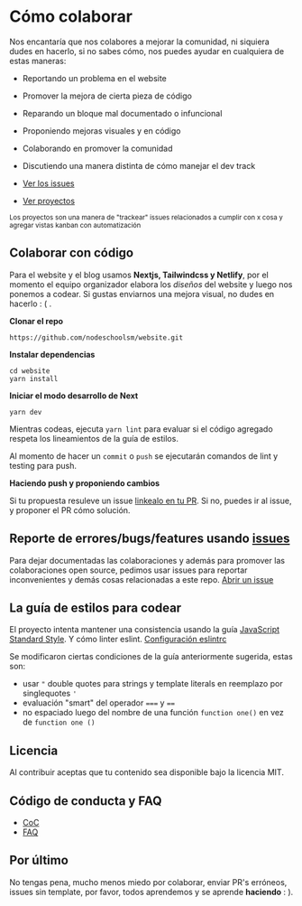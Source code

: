 # Cómo colaborar

Nos encantaría que nos colabores a mejorar la comunidad, ni siquiera dudes en hacerlo, si no sabes cómo, nos puedes ayudar en cualquiera de estas maneras:

- Reportando un problema en el website
- Promover la mejora de cierta pieza de código
- Reparando un bloque mal documentado o infuncional
- Proponiendo mejoras visuales y en código
- Colaborando en promover la comunidad
- Discutiendo una manera distinta de cómo manejar el dev track

- [Ver los issues](https://github.com/nodeschoolsm/website/issues)
- [Ver proyectos](https://github.com/nodeschoolsm/website/projects)

<sub>Los proyectos son una manera de "trackear" issues relacionados a cumplir con x cosa y agregar vistas kanban con automatización<sub>

## Colaborar con código

Para el website y el blog usamos **Nextjs, Tailwindcss y Netlify**, por el momento el equipo organizador elabora los _diseños_ del website y luego nos ponemos a codear. Si gustas enviarnos una mejora visual, no dudes en hacerlo : ( .

**Clonar el repo**

```
https://github.com/nodeschoolsm/website.git
```

**Instalar dependencias**

```
cd website
yarn install
```

**Iniciar el modo desarrollo de Next**

```
yarn dev
```

Mientras codeas, ejecuta `yarn lint` para evaluar si el código agregado respeta los lineamientos de la guía de estilos.

Al momento de hacer un `commit` o `push` se ejecutarán comandos de lint y testing para push.

**Haciendo push y proponiendo cambios**

Si tu propuesta resuleve un issue [linkealo en tu PR](https://docs.github.com/en/github/managing-your-work-on-github/linking-a-pull-request-to-an-issue). Si no, puedes ir al issue, y proponer el PR cómo solución.

## Reporte de errores/bugs/features usando [issues](https://github.com/nodeschoolsm/website/issues)

Para dejar documentadas las colaboraciones y además para promover las colaboraciones open source, pedimos usar issues para reportar inconvenientes y demás cosas relacionadas a este repo. [Abrir un issue](https://github.com/nodeschoolsm/website/issues/new/choose)

## La guía de estilos para codear

El proyecto intenta mantener una consistencia usando la guía [JavaScript Standard Style](https://standardjs.com/). Y cómo linter eslint. [Configuración eslintrc](https://github.com/nodeschoolsm/website/blob/master/.eslintrc.js)

Se modificaron ciertas condiciones de la guía anteriormente sugerida, estas son:

- usar `"` double quotes para strings y template literals en reemplazo por singlequotes `'`
- evaluación "smart" del operador `===` y `==`
- no espaciado luego del nombre de una función `function one()` en vez de `function one ()`

## Licencia

Al contribuir aceptas que tu contenido sea disponible bajo la licencia MIT.

## Código de conducta y FAQ

- [CoC](https://github.com/nodeschoolsm/about/blob/master/CoC.md)
- [FAQ](https://github.com/nodeschoolsm/about/blob/master/FAQ.md)

## Por último

No tengas pena, mucho menos miedo por colaborar, enviar PR's erróneos, issues sin template, por favor, todos aprendemos y se aprende **haciendo** : ).
